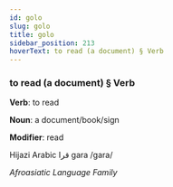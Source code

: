 ```yaml
---
id: golo
slug: golo
title: golo
sidebar_position: 213
hoverText: to read (a document) § Verb
---
```


### to read (a document) § Verb

**Verb**: to read

**Noun**: a document/book/sign

**Modifier**: read

Hijazi Arabic قرا gara /ɡara/

*Afroasiatic Language Family*